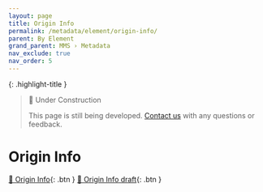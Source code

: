 ```yaml
---
layout: page
title: Origin Info
permalink: /metadata/element/origin-info/
parent: By Element
grand_parent: MMS › Metadata
nav_exclude: true
nav_order: 5
---
```


{: .highlight-title }
> 🚧 Under Construction
>
> This page is still being developed. [Contact us](/metadata-documentation/contact/) with any questions or feedback.

# Origin Info

[📄 Origin Info](https://docs.google.com/document/d/1Rt7KEwZgmQsH9ejGyRGwAeYDjkoIsmePHE2dZLxTbpQ/edit){: .btn }
[📄 Origin Info draft](https://docs.google.com/document/d/1OR3cZAFhVoRuX-hUZ6AsZX146T_jICRIZq2DQuLywuI/edit){: .btn }